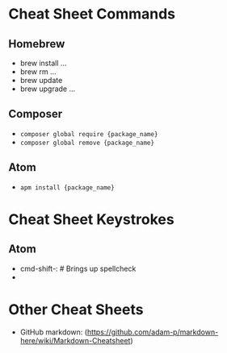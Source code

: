 Cheat Sheet Commands
====================

Homebrew
--------
- brew install ...
- brew rm ...
- brew update
- brew upgrade ...

Composer
--------
- `composer global require {package_name}`
- `composer global remove {package_name}`

Atom
----
- `apm install {package_name}`

Cheat Sheet Keystrokes
======================

Atom
----
- cmd-shift-: # Brings up spellcheck
- 
Other Cheat Sheets
==================
- GitHub markdown: (https://github.com/adam-p/markdown-here/wiki/Markdown-Cheatsheet)
